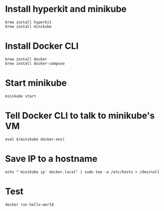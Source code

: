 # Install hyperkit and minikube
```shell
brew install hyperkit
brew install minikube
```

# Install Docker CLI
```shell
brew install docker
brew install docker-compose
```

# Start minikube
```shell
minikube start
```

# Tell Docker CLI to talk to minikube's VM
```shell
eval $(minikube docker-env)
```

# Save IP to a hostname
```shell
echo "`minikube ip` docker.local" | sudo tee -a /etc/hosts > /dev/null
```

# Test
```shell
docker run hello-world
```